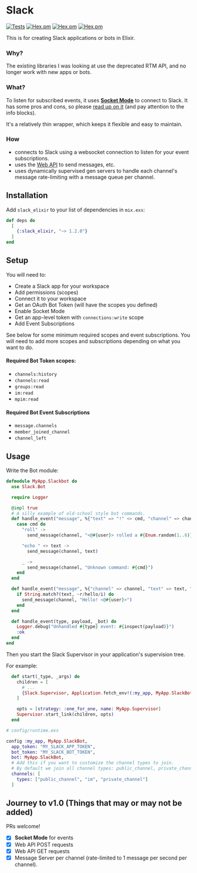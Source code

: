 # Slack

[![Tests](https://github.com/ryanwinchester/slack_elixir/actions/workflows/ci.yml/badge.svg)](https://github.com/ryanwinchester/slack_elixir/actions/workflows/ci.yml)
 [![Hex.pm](https://img.shields.io/hexpm/v/slack_elixir)](https://hex.pm/packages/slack_elixir)
 [![Hex.pm](https://img.shields.io/hexpm/dt/slack_elixir)](https://hex.pm/packages/slack_elixir)
 [![Hex.pm](https://img.shields.io/hexpm/l/slack_elixir)](https://github.com/ryanwinchester/slack_elixir/blob/main/LICENSE)

This is for creating Slack applications or bots in Elixir.

### Why?

The existing libraries I was looking at use the deprecated RTM API, and no longer work with
new apps or bots.

### What?

To listen for subscribed events, it uses [**Socket Mode**](https://api.slack.com/apis/connections/socket) to connect to Slack.
It has some pros and cons, so please [read up on it](https://api.slack.com/apis/connections/socket) (and pay attention to the info blocks).

It's a relatively thin wrapper, which keeps it flexible and easy to maintain.

### How

 - connects to Slack using a websocket connection to listen for your event subscriptions.
 - uses the [Web API](https://api.slack.com/web) to send messages, etc.
 - uses dynamically supervised gen servers to handle each channel's message rate-limiting with a message queue
   per channel.

## Installation

Add `slack_elixir` to your list of dependencies in `mix.exs`:

```elixir
def deps do
  [
    {:slack_elixir, "~> 1.2.0"}
  ]
end
```

## Setup

You will need to:

  - Create a Slack app for your workspace
  - Add permissions (scopes)
  - Connect it to your workspace
  - Get an OAuth Bot Token (will have the scopes you defined)
  - Enable Socket Mode
  - Get an app-level token with `connections:write` scope
  - Add Event Subscriptions

See below for some minimum required scopes and event subscriptions. You will
need to add more scopes and subscriptions depending on what you want to do.

#### Required Bot Token scopes:
 - `channels:history`
 - `channels:read`
 - `groups:read`
 - `im:read`
 - `mpim:read`

#### Required Bot Event Subscriptions
 - `message.channels`
 - `member_joined_channel`
 - `channel_left`

## Usage

Write the Bot module:

```elixir
defmodule MyApp.Slackbot do
  use Slack.Bot

  require Logger

  @impl true
  # A silly example of old-school style bot commands.
  def handle_event("message", %{"text" => "!" <> cmd, "channel" => channel, "user" => user}, _bot) do
    case cmd do
      "roll" ->
        send_message(channel, "<@#{user}> rolled a #{Enum.random(1..6)}")

      "echo " <> text ->
        send_message(channel, text)

      _ ->
        send_message(channel, "Unknown command: #{cmd}")
    end
  end

  def handle_event("message", %{"channel" => channel, "text" => text, "user" => user}, _bot) do
    if String.match?(text, ~r/hello/i) do
      send_message(channel, "Hello! <@#{user}>")
    end
  end

  def handle_event(type, payload, _bot) do
    Logger.debug("Unhandled #{type} event: #{inspect(payload)}")
    :ok
  end
end
```

Then you start the Slack Supervisor in your application's supervision tree.

For example:

```elixir
  def start(_type, _args) do
    children = [
      # ...
      {Slack.Supervisor, Application.fetch_env!(:my_app, MyApp.SlackBot)}
    ]

    opts = [strategy: :one_for_one, name: MyApp.Supervisor]
    Supervisor.start_link(children, opts)
  end
```

```elixir
# config/runtime.exs

config :my_app, MyApp.SlackBot,
  app_token: "MY_SLACK_APP_TOKEN",
  bot_token: "MY_SLACK_BOT_TOKEN",
  bot: MyApp.SlackBot,
  # Add this if you want to customize the channel types to join.
  # By default we join all channel types: public_channel, private_channel, im, mpim.
  channels: [
    types: ["public_channel", "im", "private_channel"]
  ]
```

## Journey to v1.0 (Things that may or may not be added)

PRs welcome!

- [x] **Socket Mode** for events
- [x] Web API POST requests
- [x] Web API GET requests
- [x] Message Server per channel (rate-limited to 1 message per second per channel).
